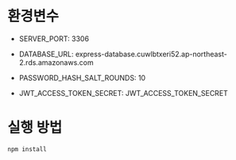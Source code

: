 # 환경변수

- SERVER_PORT: 3306
- DATABASE_URL: express-database.cuwlbtxeri52.ap-northeast-2.rds.amazonaws.com

- PASSWORD_HASH_SALT_ROUNDS: 10
- JWT_ACCESS_TOKEN_SECRET: JWT_ACCESS_TOKEN_SECRET

# 실행 방법
```
npm install

```